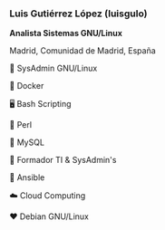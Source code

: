 ### Luis Gutiérrez López (luisgulo)

**Analista Sistemas GNU/Linux**

Madrid, Comunidad de Madrid, España 


🐧 SysAdmin GNU/Linux

🐳 Docker

🖥️ Bash Scripting

🐪 Perl

🐬 MySQL

👥 Formador TI  & SysAdmin's

💢 Ansible

☁️ Cloud Computing

❤️ Debian GNU/Linux


<!--
**luisgulo/luisgulo** is a ✨ _special_ ✨ repository because its `README.md` (this file) appears on your GitHub profile.

Here are some ideas to get you started:

- 🔭 I’m currently working on ...
- 🌱 I’m currently learning ...
- 👯 I’m looking to collaborate on ...
- 🤔 I’m looking for help with ...
- 💬 Ask me about ...
- 📫 How to reach me: ...
- 😄 Pronouns: ...
- ⚡ Fun fact: ...
-->

